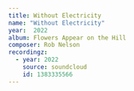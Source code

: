 ```yaml
---
title: Without Electricity
name: "Without Electricity"
year:  2022
album: Flowers Appear on the Hill
composer: Rob Nelson
recordingz:
  - year: 2022
    source: soundcloud
    id: 1383335566
---
```

